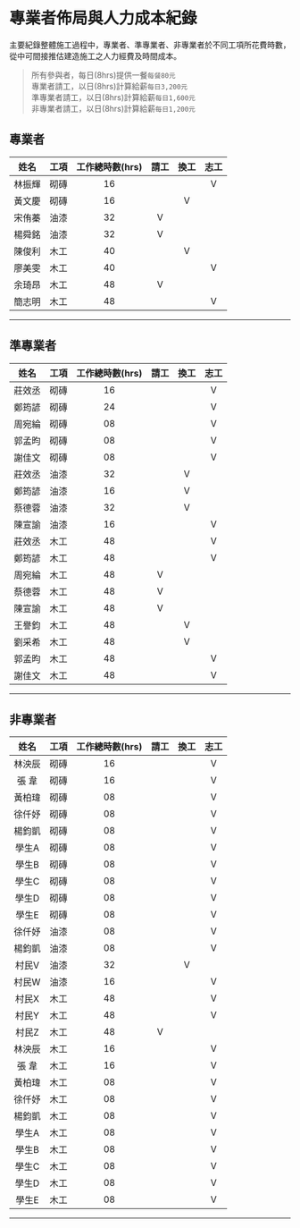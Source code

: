 # 專業者佈局與人力成本紀錄 
主要紀錄整體施工過程中，專業者、準專業者、非專業者於不同工項所花費時數，從中可間接推估建造施工之人力經費及時間成本。
>  所有參與者，每日(8hrs)提供一餐`每餐80元`<br/>
>  專業者請工，以日(8hrs)計算給薪`每日3,200元`<br/>
>準專業者請工，以日(8hrs)計算給薪`每日1,600元`<br/> 
>非專業者請工，以日(8hrs)計算給薪`每日1,200元`<br/>

## 專業者 
|姓名|工項|工作總時數(hrs)|請工|換工|志工|
|:-:|:-:|:-:|:-:|:-:|:-:|
|林振輝   |砌磚   |16   |   |   |V   |
|黃文慶   |砌磚   |16   |   |V   |   |
|宋侑蓁   |油漆   |32   |V   |   |   |
|楊舜銘   |油漆   |32   |V   |   |   |
|陳俊利   |木工   |40   |   |V   |   |
|廖美雯   |木工   |40   |   |   |V   |
|余琦昂   |木工   |48   |V   |   |   |
|簡志明   |木工   |48   |   |   |V   |
***
## 準專業者
|姓名|工項|工作總時數(hrs)|請工|換工|志工|
|:-:|:-:|:-:|:-:|:-:|:-:|
|莊效丞   |砌磚   |16   |   |   |V   |
|鄭筠諺   |砌磚   |24   |   |   |V   |
|周宛綸   |砌磚   |08   |   |   |V   |
|郭孟昀   |砌磚   |08   |   |   |V   |
|謝佳文   |砌磚   |08   |   |   |V   |
|莊效丞   |油漆   |32   |   |V   |   |
|鄭筠諺   |油漆   |16   |   |V   |   |
|蔡德蓉   |油漆   |32   |   |V   |   |
|陳宣諭   |油漆   |16   |   |   |V   |
|莊效丞   |木工   |48   |   |   |V   |
|鄭筠諺   |木工   |48   |   |   |V   |
|周宛綸   |木工   |48   |V   |   |   |
|蔡德蓉   |木工   |48   |V   |   |   |
|陳宣諭   |木工   |48   |V   |   |   |
|王譽鈞   |木工   |48   |   |V   |   |
|劉采希   |木工   |48   |   |V   |   |
|郭孟昀   |木工   |48   |   |   |V   |
|謝佳文   |木工   |48   |   |   |V   |
***
## 非專業者
|姓名|工項|工作總時數(hrs)|請工|換工|志工|
|:-:|:-:|:-:|:-:|:-:|:-:|
|林泱辰   |砌磚   |16   |   |   |V   |
|張  韋   |砌磚   |16   |   |   |V   |
|黃柏瑋   |砌磚   |08   |   |   |V   |
|徐仟妤   |砌磚   |08   |   |   |V   |
|楊鈞凱   |砌磚   |08   |   |   |V   |
|學生A   |砌磚   |08   |   |   |V   |
|學生B   |砌磚   |08   |   |   |V   |
|學生C   |砌磚   |08   |   |   |V   |
|學生D   |砌磚   |08   |   |   |V   |
|學生E   |砌磚   |08   |   |   |V   |
|徐仟妤   |油漆   |08   |   |   |V   |
|楊鈞凱   |油漆   |08   |   |   |V   |
|村民V   |油漆   |32   |   |V   |   |
|村民W   |油漆   |16   |   |   |V   |
|村民X   |木工   |48   |   |   |V   |
|村民Y   |木工   |48   |   |   |V   |
|村民Z   |木工   |48   |V   |   |   |
|林泱辰   |木工   |16   |   |   |V   |
|張  韋   |木工   |16   |   |   |V   |
|黃柏瑋   |木工   |08   |   |   |V   |
|徐仟妤   |木工   |08   |   |   |V   |
|楊鈞凱   |木工   |08   |   |   |V   |
|學生A   |木工   |08   |   |   |V   |
|學生B   |木工   |08   |   |   |V   |
|學生C   |木工   |08   |   |   |V   |
|學生D   |木工   |08   |   |   |V   |
|學生E   |木工   |08   |   |   |V   |
***

